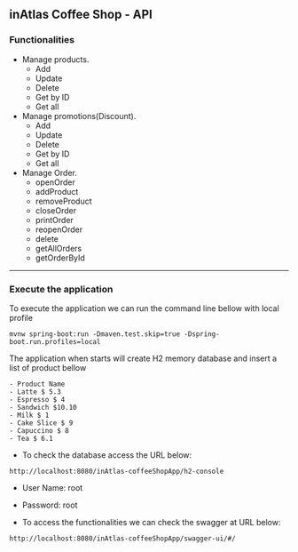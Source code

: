 ## inAtlas Coffee Shop - API

### Functionalities
  - Manage products.
    - Add 
    - Update
    - Delete 
    - Get by ID
    - Get all
  - Manage promotions(Discount).
    - Add 
    - Update
    - Delete
    - Get by ID
    - Get all 
  - Manage Order.
    - openOrder
    - addProduct
    - removeProduct
    - closeOrder
    - printOrder
    - reopenOrder
    - delete
    - getAllOrders
    - getOrderById
****
### Execute the application
To execute the application we can run the command line bellow with local profile    

`mvnw spring-boot:run -Dmaven.test.skip=true -Dspring-boot.run.profiles=local`

The application when starts will create H2 memory database and insert a list of product bellow 

    - Product Name 
    - Latte $ 5.3 
    - Espresso $ 4
    - Sandwich $10.10
    - Milk $ 1
    - Cake Slice $ 9
    - Capuccino $ 8
    - Tea $ 6.1

 - To check the database access the URL below:

`http://localhost:8080/inAtlas-coffeeShopApp/h2-console`

- User Name: root
- Password: root


 - To access the functionalities we can check the swagger at URL below: 

`http://localhost:8080/inAtlas-coffeeShopApp/swagger-ui/#/`

